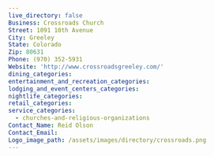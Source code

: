 ```yaml
---
live_directory: false
Business: Crossroads Church
Street: 1091 10th Avenue
City: Greeley
State: Colorado
Zip: 80631
Phone: (970) 352-5931
Website: 'http://www.crossroadsgreeley.com/'
dining_categories:
entertainment_and_recreation_categories:
lodging_and_event_centers_categories:
nightlife_categories:
retail_categories:
service_categories:
  - churches-and-religious-organizations
Contact_Name: Reid Olson
Contact_Email:
Logo_image_path: /assets/images/directory/crossroads.png
---
```




